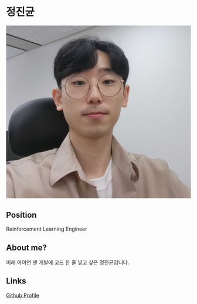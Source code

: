 # 정진균

![메인 이미지](/assets/motion/jg1.jpg)

## Position

Reinforcement Learning Engineer

## About me?

미래 아이언 맨 개발에 코드 한 줄 넣고 싶은 정진균입니다.

## Links

[Github Profile](https://github.com/JinGyunJeong)
